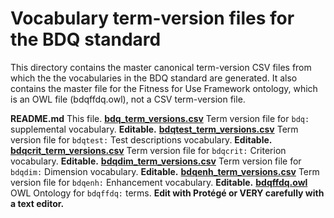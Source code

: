 # Vocabulary term-version files for the BDQ standard

This directory contains the master canonical term-version CSV files from which the the vocabularies in the BDQ standard are generated. It also contains the master file for the Fitness for Use Framework ontology, which is an OWL file (bdqffdq.owl), not a CSV term-version file.

**README.md**  This file.
[**bdq_term_versions.csv**](bdq_term_versions.csv) Term version file for `bdq:` supplemental vocabulary. **Editable.**
[**bdqtest_term_versions.csv**](bdqcore_term_versions.csv) Term version file for `bdqtest:` Test descriptions vocabulary. **Editable.**
[**bdqcrit_term_versions.csv**](bdqcrit_term_versions.csv) Term version file for `bdqcrit:` Criterion vocabulary. **Editable.**
[**bdqdim_term_versions.csv**](bdqdim_term_versions.csv) Term version file for `bdqdim:` Dimension vocabulary. **Editable.**
[**bdqenh_term_versions.csv**](bdqenh_term_versions.csv) Term version file for `bdqenh:` Enhancement vocabulary. **Editable.**
[**bdqffdq.owl**](bdqffdq.owl) OWL Ontology for `bdqffdq:` terms. **Edit with Protégé or VERY carefully with a text editor.**
